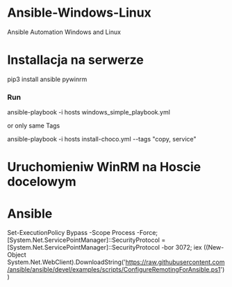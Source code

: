 # Ansible-Windows-Linux
Ansible Automation Windows and Linux

# Installacja na serwerze
pip3 install ansible pywinrm

### Run

ansible-playbook -i hosts windows_simple_playbook.yml

or only same Tags

ansible-playbook -i hosts install-choco.yml --tags "copy, service"


# Uruchomieniw WinRM na Hoscie docelowym

# Ansible
Set-ExecutionPolicy Bypass -Scope Process -Force; [System.Net.ServicePointManager]::SecurityProtocol = [System.Net.ServicePointManager]::SecurityProtocol -bor 3072; iex ((New-Object System.Net.WebClient).DownloadString('https://raw.githubusercontent.com/ansible/ansible/devel/examples/scripts/ConfigureRemotingForAnsible.ps1'))
